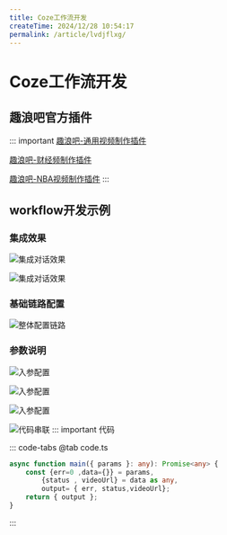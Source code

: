 ```yaml
---
title: Coze工作流开发
createTime: 2024/12/28 10:54:17
permalink: /article/lvdjflxg/
---
```

# Coze工作流开发
## 趣浪吧官方插件
::: important
[趣浪吧-通用视频制作插件](https://www.coze.cn/store/plugin/7449205253448171561)

[趣浪吧-财经频制作插件](https://www.coze.cn/store/plugin/7449196430981562431)

[趣浪吧-NBA视频制作插件](https://www.coze.cn/store/plugin/7449196907144052776)
:::

## workflow开发示例
### 集成效果
![集成对话效果](/imgs/coze/workflow-1.png)

![集成对话效果](/imgs/coze/workflow-1-1.png)

### 基础链路配置
![整体配置链路](/imgs/coze/workflow-2.png)

### 参数说明
![入参配置](/imgs/coze/workflow-3.png)

![入参配置](/imgs/coze/workflow-4.png)

![入参配置](/imgs/coze/workflow-5.png)

![代码串联](/imgs/coze/workflow-6.png)
::: important 代码

::: code-tabs
@tab code.ts

```ts
async function main({ params }: any): Promise<any> {
    const {err=0 ,data={}} = params,
        {status , videoUrl} = data as any,
        output= { err, status,videoUrl};
    return { output };
}
```
:::

